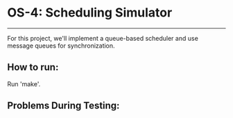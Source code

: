 # OS-4: Scheduling Simulator 
-----------------------------------
For this project, we'll implement a queue-based scheduler and use message queues for synchronization. 

## How to run: 
Run 'make'. 


## Problems During Testing: 
